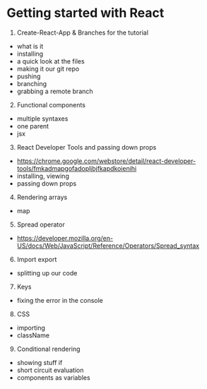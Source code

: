 # Getting started with React

1. Create-React-App & Branches for the tutorial

- what is it
- installing
- a quick look at the files
- making it our git repo
- pushing
- branching
- grabbing a remote branch

2. Functional components

- multiple syntaxes
- one parent
- jsx

3. React Developer Tools and passing down props

- https://chrome.google.com/webstore/detail/react-developer-tools/fmkadmapgofadopljbjfkapdkoienihi
- installing, viewing
- passing down props

4. Rendering arrays

- map

5. Spread operator

- https://developer.mozilla.org/en-US/docs/Web/JavaScript/Reference/Operators/Spread_syntax

6. Import export

- splitting up our code

7. Keys

- fixing the error in the console

8. CSS

- importing
- className

9. Conditional rendering

- showing stuff if
- short circuit evaluation
- components as variables
